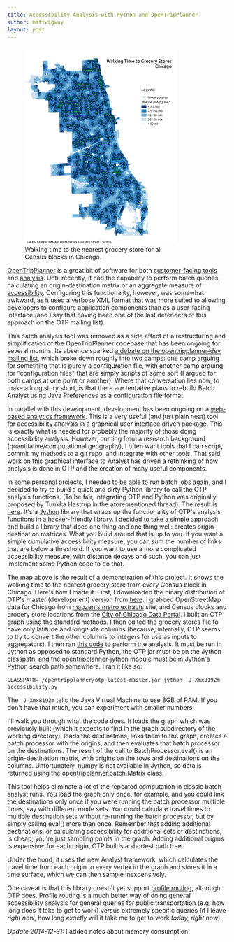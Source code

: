 ```yaml
---
title: Accessibility Analysis with Python and OpenTripPlanner
author: mattwigway
layout: post
---
```


<figure class="pull-left" style="width: 355px">
  <img src="/img/2014/11/chicago.png" />
  <figcaption>
Walking time to the nearest grocery store for all Census blocks in Chicago.
  </figcaption>
</figure>

[OpenTripPlanner](http://www.opentripplanner.org) is a great bit of software for
both [customer-facing tools](http://ride.trimet.org) and
[analysis](/2013/06/20/microaccessibility-with-opentripplanner/). Until recently, it had the
capability to perform batch queries, calculating an origin-destination matrix or an aggregate measure of
[accessibility](http://www.vtpi.org/tdm/tdm84.htm). Configuring this functionality, however, was somewhat
awkward, as it used a verbose XML format that was more suited to allowing developers to configure application
components than as a user-facing interface (and I say that having been one of the last defenders of this approach
  on the OTP mailing list).

This batch analysis tool was removed as a side effect of a restructuring and simplification of the OpenTripPlanner
codebase that has been ongoing for several months. Its absence sparked
[a debate on the opentripplanner-dev mailing list](https://groups.google.com/forum/#!topic/opentripplanner-dev/tk427ITino0),
which broke down roughly into two camps: one camp arguing for something that is purely a configuration file, with
another camp arguing for "configuration files" that are simply scripts of some sort (I argued for both camps at
  one point or another). Where that conversation lies now, to make a long story short, is that there are tentative
  plans to rebuild Batch Analyst using Java Preferences as a configuration file format.

In parallel with this development, development has been ongoing on a
[web-based analytics framework](https://github.com/conveyal/analyst-server). This is a very useful (and just plain
  neat) tool for accessibility analysis in a graphical user interface driven package. This is exactly what is needed
  for probably the majority of those doing accessibility analysis. However, coming from a research background
(quantitative/computational geography), I often want tools that I can script, commit my methods to a git repo,
and integrate with other tools. That said, work on this graphical interface to Analyst has driven a rethinking
of how analysis is done in OTP and the creation of many useful components.

In some personal projects, I needed to be able to run batch jobs again, and I decided to try to build a quick and dirty
Python library to call the OTP analysis functions. (To be fair, integrating OTP and Python was originally proposed by
  Tuukka Hastrup in the aforementioned thread). The result is
[here](https://www.github.com/mattwigway/opentripplanner-jython). It's a [Jython](http://www.jython.org/) library
that wraps up the functionality of OTP's analysis functions in a hacker-friendly library. I decided to take a simple
approach and build a library that does one thing and one thing well: creates origin-destination matrices. What you
build around that is up to you. If you want a simple cumulative accessibility measure, you can sum the number of links
that are below a threshold. If you want to use a more complicated accessibility measure, with distance decays and such,
you can just implement some Python code to do that.

The map above is the result of a demonstration of this project. It shows the walking time to the nearest grocery store
from every Census block in Chicago. Here's how I made it. First, I downloaded the binary
distribution of OTP's master (development) version from [here](http://dev.opentripplanner.org/jars/). I grabbed
OpenStreetMap data for Chicago from [mapzen's metro extracts](https://mapzen.com/metro-extracts) site, and Census blocks
and grocery store locations from the [City of Chicago Data Portal](https://data.cityofchicago.org/). I built an OTP
graph using the standard methods. I then edited the grocery stores file to have only latitude and longitude columns
(because, internally, OTP seems to try to convert the other columns to integers for use as inputs to aggregators).
I then ran [this code](https://gist.github.com/mattwigway/15c2d7dc64901f0f3cc5) to perform the analysis. It must be run
in Jython as opposed to standard Python, the OTP jar must be on the Jython classpath, and the opentripplanner-jython module
must be in Jython's Python search path somewhere. I ran it like so:

    CLASSPATH=~/opentripplanner/otp-latest-master.jar jython -J-Xmx8192m accessibility.py

The `-J-Xmx8192m` tells the Java Virtual Machine to use 8GB of RAM. If you don't have that much, you can
experiment with smaller numbers.

I'll walk you through what the code does. It loads the graph which was previously built (which it expects to find
  in the graph subdirectory of the working directory), loads the destinations, links them to the graph, creates a batch
processor with the origins, and then evaluates that batch processor on the destinations. The result of the call to
BatchProcessor.eval() is an origin-destination matrix, with origins on the rows and destinations on the columns. Unfortunately,
numpy is not available in Jython, so data is returned using the opentripplanner.batch.Matrix class.

This tool helps eliminate a lot of the repeated computation in classic batch analyst runs. You load the graph only once,
for example, and you could link the destinations only once if you were running the batch processor multiple times,
say with different mode sets. You could calculate travel times to multiple destination sets without re-running the batch
processor, but by simply calling eval() more than once. Remember that adding additional destinations, or calculating
accessibility for additional sets of destinations, is cheap; you're just sampling points in the graph. Adding additional
origins is expensive: for each origin, OTP builds a shortest path tree.

Under the hood, it uses the new Analyst framework, which calculates the travel time from each origin to every vertex
in the graph and stores it in a time surface, which we can then sample inexpensively.

One caveat is that this library doesn't yet support
[profile routing](https://github.com/opentripplanner/OpenTripPlanner/issues/1328), although OTP does. Profile routing
is a much better way of doing general accessibility analysis for general queries for public transportation (e.g. how long does it take to get to work)
versus extremely specific queries (if I leave _right now_, how long _exactly_ will it take me to get to work _today, right now_).

_Update 2014-12-31:_ I added notes about memory consumption.
